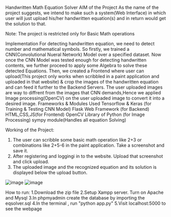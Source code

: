 Handwritten Math Equation Solver
AIM of the Project
As the name of the project suggests, we intend to make such a system(Web Interface) in which user will just upload his/her handwritten equation(s) and in return would get the solution to that.

Note: The project is restricted only for Basic Math operations

Implementation
For detecting handwritten equation, we need to detect number and mathematical symbols. So firstly, we trained a CNN(Convolutional Nueral Network) Model over a specified dataset.
Now once the CNN Model was tested enough for detecting handwritten contents, we further proceed to apply some Algebra to solve these detected Equations.
Then, we created a Frontend where user can upload(This project only works when scribbled in a paint application and uploaded in that website) & crop the images of the handwritten equation and can feed it further to the Backend Servers.
The user uploaded images are way to diffrent from the images that CNN demands,Hence we applied Image processing(OpenCV) on the user uploaded image to convert it into a desired image.
Frameworks & Modules Used
Tensorflow & Keras (for Training & Testing CNN Model)
Flask Web Framework (for Backend)
HTML,CSS,JS(for Frontend)
OpenCV Library of Python (for Image Processing)
sympy module(Handles all equation Solving)

Working of the Project:
1. The user can scribble some basic math operation like 2+3 or combinations like 2+5-6 in the paint application. Take a screenshot and save it.
2. After registering and loggingi in to the website. Upload that screenshot and click upload.
3. The uploaded image and the recognized equation and its solution is displayed below the upload button.

![image](https://github.com/Spandana550/Handwritten_Equation_Solver/assets/134623596/89b0adcb-ee1c-49e6-a168-04986ec4d564)
![image](https://github.com/Spandana550/Handwritten_Equation_Solver/assets/134623596/0509030d-02d5-4291-a03f-585e50a8eb92)

How to run:
1.Download the zip file
2.Setup Xampp server. Turn on Apache and Mysql
3.In phpmyadmin create the database by importing the eqsolver.sql
4.In the terminal , run "python app.py"
5.Visit localhost:5000 to see the webpage
